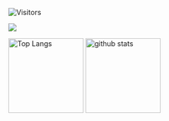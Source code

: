 ![Visitors](https://visitor-badge.glitch.me/badge?page_id=MasaruOokawa&left_color=gray&right_color=blue)
 
![](https://github-profile-summary-cards.vercel.app/api/cards/profile-details?username=MasaruOokawa&theme=transparent)

<p align="left"> 
  <img alt="Top Langs" height="150px" src="https://github-readme-stats.vercel.app/api/top-langs/?username=MasaruOokawa&layout=compact&show_icons=true&theme=transparent" />
  <img alt="github stats" height="150px" src="https://github-readme-stats.vercel.app/api?username=MasaruOokawa&theme=atransparent&show_icons=ture" />
</p>
